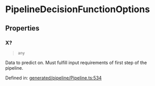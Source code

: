 # PipelineDecisionFunctionOptions

## Properties

### X?

> `any`

Data to predict on. Must fulfill input requirements of first step of the pipeline.

Defined in:  [generated/pipeline/Pipeline.ts:534](https://github.com/transitive-bullshit/scikit-learn-ts/blob/b59c1ff/packages/sklearn/src/generated/pipeline/Pipeline.ts#L534)
